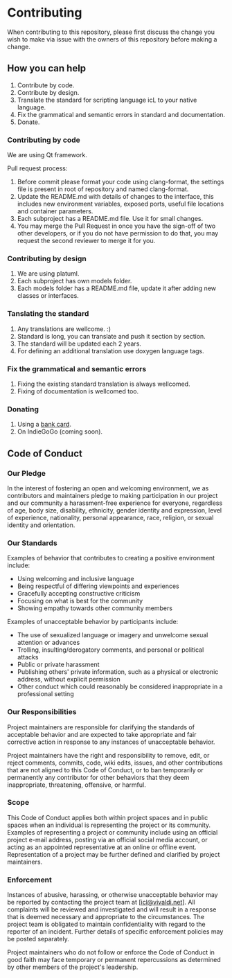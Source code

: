 # Contributing

When contributing to this repository, please first discuss the change you wish to make via issue with the owners of this repository before making a change. 

## How you can help

1. Contribute by code.
2. Contribute by design.
3. Translate the standard for scripting language icL to your native language.
4. Fix the grammatical and semantic errors in standard and documentation.
5. Donate.

### Contributing by code

We are using Qt framework.

Pull request process:
1. Before commit please format your code using clang-format, the settings file is present in root of repository and named clang-format.
2. Update the README.md with details of changes to the interface, this includes new environment variables, exposed ports, useful file locations and container parameters.
3. Each subproject has a README.md file. Use it for small changes.
4. You may merge the Pull Request in once you have the sign-off of two other developers, or if you do not have permission to do that, you may request the second reviewer to merge it for you.

### Contributing by design

1. We are using platuml.
2. Each subproject has own models folder.
3. Each models folder has a README.md file, update it after adding new classes or interfaces.

### Tanslating the standard

1. Any translations are wellcome. :)
2. Standard is long, you can translate and push it section by section.
3. The standard will be updated each 2 years.
4. For defining an additional translation use doxygen language tags.

### Fix the grammatical and semantic errors

1. Fixing the existing standard translation is always wellcomed.
2. Fixing of documentation is wellcomed too.

### Donating

1. Using a [bank card][ymoney].
2. On IndieGoGo (coming soon).

## Code of Conduct

### Our Pledge

In the interest of fostering an open and welcoming environment, we as contributors and maintainers pledge to making participation in our project and our community a harassment-free experience for everyone, regardless of age, body size, disability, ethnicity, gender identity and expression, level of experience, nationality, personal appearance, race, religion, or sexual identity and orientation.

### Our Standards

Examples of behavior that contributes to creating a positive environment include:

* Using welcoming and inclusive language
* Being respectful of differing viewpoints and experiences
* Gracefully accepting constructive criticism
* Focusing on what is best for the community
* Showing empathy towards other community members

Examples of unacceptable behavior by participants include:

* The use of sexualized language or imagery and unwelcome sexual attention or advances
* Trolling, insulting/derogatory comments, and personal or political attacks
* Public or private harassment
* Publishing others' private information, such as a physical or electronic  address, without explicit permission
* Other conduct which could reasonably be considered inappropriate in a professional setting

### Our Responsibilities

Project maintainers are responsible for clarifying the standards of acceptable behavior and are expected to take appropriate and fair corrective action in response to any instances of unacceptable behavior.

Project maintainers have the right and responsibility to remove, edit, or reject comments, commits, code, wiki edits, issues, and other contributions that are not aligned to this Code of Conduct, or to ban temporarily or permanently any contributor for other behaviors that they deem inappropriate, threatening, offensive, or harmful.

### Scope

This Code of Conduct applies both within project spaces and in public spaces when an individual is representing the project or its community. Examples of representing a project or community include using an official project e-mail address, posting via an official social media account, or acting as an appointed representative at an online or offline event. Representation of a project may be further defined and clarified by project maintainers.

### Enforcement

Instances of abusive, harassing, or otherwise unacceptable behavior may be reported by contacting the project team at [icl@vivaldi.net]. All complaints will be reviewed and investigated and will result in a response that is deemed necessary and appropriate to the circumstances. The project team is obligated to maintain confidentiality with regard to the reporter of an incident. Further details of specific enforcement policies may be posted separately.

Project maintainers who do not follow or enforce the Code of Conduct in good faith may face temporary or permanent repercussions as determined by other members of the project's leadership.

[ymoney]: http://yasobe.ru/na/icl
